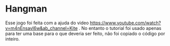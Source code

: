 # Hangman
Esse jogo foi feita com a ajuda do video https://www.youtube.com/watch?v=m4nEnsavl6w&ab_channel=Kite .
No entanto o tutorial foi usado apenas para ter uma base para o que deveria ser feito, não foi copiado o código por inteiro.
